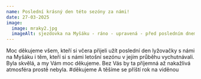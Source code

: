 ```yaml
---
name: Poslední krásný den této sezóny za námi!
date: 27-03-2025
image:
  image: mraky2.jpg
  imageAlt: sjezdovka na Myšáku - ráno - upravená - před posledním dnem sezóny 24/25
---
```

M﻿oc děkujeme všem, kteří si včera přijeli užít poslední den lyžovačky s námi na Myšáku i těm, kteří si s námi letošní sezónu v jejím průběhu vychutnávali. Byla skvělá, a my Vám moc děkujeme. Bez Vás by ta  příjemná až nakažlivá atmosféra prostě nebyla. #děkujeme  A těšíme se příští rok na viděnou